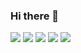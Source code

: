 ### Hi there 👋

<!--
**wookhyunKim/wookhyunKim** is a ✨ _special_ ✨ repository because its `README.md` (this file) appears on your GitHub profile.

Here are some ideas to get you started:

- 🔭 I’m currently working on ...
- 🌱 I’m currently learning ...
- 👯 I’m looking to collaborate on ...
- 🤔 I’m looking for help with ...
- 💬 Ask me about ...
- 📫 How to reach me: ...
- 😄 Pronouns: ...
- ⚡ Fun fact: ...
-->

 <img src="https://img.shields.io/badge/Flutter-02569B?style=flat&logo=Flutter&logoColor=white"/>
 <img src="https://img.shields.io/badge/Swift-F05138?style=flat&logo=Swift&logoColor=white"/>
 <img src="https://img.shields.io/badge/Dart-0175C2?style=flat&logo=Dart&logoColor=white"/>
 <img src="https://img.shields.io/badge/Eclipse-2C2255?style=flat&logo=Eclipseide&logoColor=white"/>
 <img src="https://img.shields.io/badge/SQLite-003B57?style=flat&logo=sqlite&logoColor=white"/>

